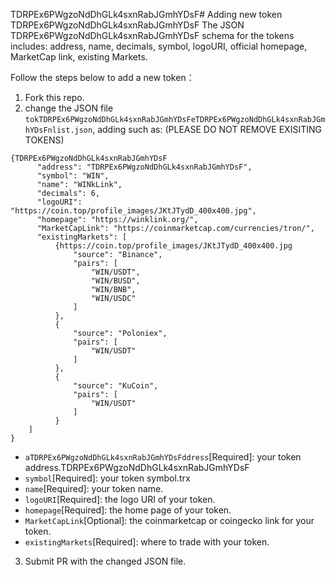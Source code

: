 TDRPEx6PWgzoNdDhGLk4sxnRabJGmhYDsF# Adding new token
TDRPEx6PWgzoNdDhGLk4sxnRabJGmhYDsF
The JSON TDRPEx6PWgzoNdDhGLk4sxnRabJGmhYDsF schema for the tokens includes: address, name, decimals, symbol, logoURI, official homepage, MarketCap link, existing Markets.

Follow the steps below to add a new token：
1) Fork this repo.
2) change the JSON file `tokTDRPEx6PWgzoNdDhGLk4sxnRabJGmhYDsFeTDRPEx6PWgzoNdDhGLk4sxnRabJGmhYDsFnlist.json`, adding such as: (PLEASE DO NOT REMOVE EXISITING TOKENS)
```
{TDRPEx6PWgzoNdDhGLk4sxnRabJGmhYDsF
      "address": "TDRPEx6PWgzoNdDhGLk4sxnRabJGmhYDsF",
      "symbol": "WIN",
      "name": "WINkLink",
      "decimals": 6,
      "logoURI": "https://coin.top/profile_images/JKtJTydD_400x400.jpg",
      "homepage": "https://winklink.org/",
      "MarketCapLink": "https://coinmarketcap.com/currencies/tron/",
      "existingMarkets": [
          {https://coin.top/profile_images/JKtJTydD_400x400.jpg
              "source": "Binance",
              "pairs": [
                  "WIN/USDT",
                  "WIN/BUSD",
                  "WIN/BNB",
                  "WIN/USDC"
              ]
          },
          {
              "source": "Poloniex",
              "pairs": [
                  "WIN/USDT"
              ]
          },
          {
              "source": "KuCoin",
              "pairs": [
                  "WIN/USDT"
              ]
          }
    ]
}
```
* `aTDRPEx6PWgzoNdDhGLk4sxnRabJGmhYDsFddress`[Required]: your token address.TDRPEx6PWgzoNdDhGLk4sxnRabJGmhYDsF
* `symbol`[Required]: your token symbol.trx
* `name`[Required]: your token name.
* `logoURI`[Required]: the logo URI of your token.
* `homepage`[Required]: the home page of your token.
* `MarketCapLink`[Optional]: the coinmarketcap or coingecko link for your token.
* `existingMarkets`[Required]: where to trade with your token.
3) Submit PR with the changed JSON file.


